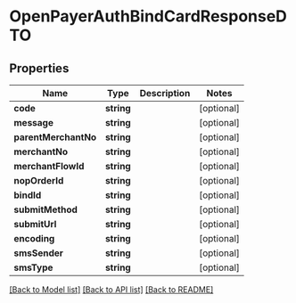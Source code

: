 # OpenPayerAuthBindCardResponseDTO

## Properties
Name | Type | Description | Notes
------------ | ------------- | ------------- | -------------
**code** | **string** |  | [optional] 
**message** | **string** |  | [optional] 
**parentMerchantNo** | **string** |  | [optional] 
**merchantNo** | **string** |  | [optional] 
**merchantFlowId** | **string** |  | [optional] 
**nopOrderId** | **string** |  | [optional] 
**bindId** | **string** |  | [optional] 
**submitMethod** | **string** |  | [optional] 
**submitUrl** | **string** |  | [optional] 
**encoding** | **string** |  | [optional] 
**smsSender** | **string** |  | [optional] 
**smsType** | **string** |  | [optional] 

[[Back to Model list]](../README.md#documentation-for-models) [[Back to API list]](../README.md#documentation-for-api-endpoints) [[Back to README]](../README.md)


